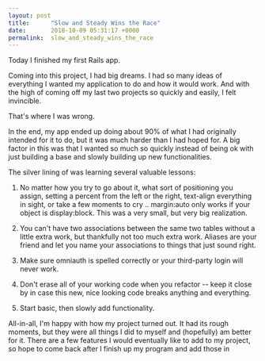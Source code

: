 ```yaml
---
layout: post
title:      "Slow and Steady Wins the Race"
date:       2018-10-09 05:31:17 +0000
permalink:  slow_and_steady_wins_the_race
---
```



Today I finished my first Rails app. 

Coming into this project, I had big dreams. I had so many ideas of everything I wanted my application to do and how it would work. And with the high of coming off my last two projects so quickly and easily, I felt invincible. 

That's where I was wrong. 

In the end, my app ended up doing about 90% of what I had originally intended for it to do, but it was much harder than I had hoped for. A big factor in this was that I wanted so much so quickly instead of being ok with just building a base and slowly building up new functionalities. 

The silver lining of was learning several valuable lessons:

1.  No matter how you try to go about it, what sort of positioning you assign,  setting a percent from the left or the right, text-align everything in sight, or take a few moments to cry .. margin:auto only works if your object is display:block. This was a very small, but very big realization. 

2.  You can't have two associations between the same two tables without a little extra work, but thankfully not too much extra work. Aliases are your friend and let you name your associations to things that just sound right. 

3. Make sure omniauth is spelled correctly or your third-party login will never work. 

4. Don't erase all of your working code when you refactor -- keep it close by in case this new, nice looking code breaks anything and everything. 

5. Start basic, then slowly add functionality. 

All-in-all, I'm happy with how my project turned out. It had its rough moments, but they were all things I did to myself and (hopefully) am better for it. There are a few features I would eventually like to add to my project, so hope to come back after I finish up my program and add those in 
